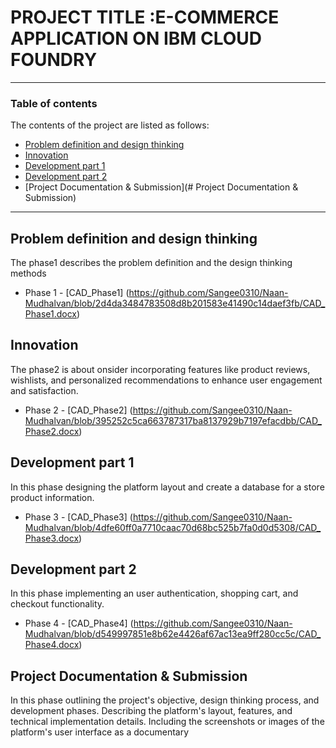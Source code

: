 # PROJECT TITLE :E-COMMERCE APPLICATION ON IBM CLOUD FOUNDRY

---

### Table of contents
The contents of the project are listed as follows:

- [Problem definition and design thinking](#problem-definition-and-design-thinking)
- [Innovation](#innovation)
- [Development part 1](#development-part-1)
- [Development part 2](#development-part-2)
- [Project Documentation & Submission](# Project Documentation & Submission)    
---

## Problem definition and design thinking
The phase1 describes the problem definition and the design thinking methods
- Phase 1 - [CAD_Phase1]
(https://github.com/Sangee0310/Naan-Mudhalvan/blob/2d4da3484783508d8b201583e41490c14daef3fb/CAD_Phase1.docx) 


## Innovation
The phase2 is about onsider incorporating features like product reviews, wishlists, and personalized recommendations to enhance user engagement and satisfaction.
- Phase 2 - [CAD_Phase2]
(https://github.com/Sangee0310/Naan-Mudhalvan/blob/395252c5ca663787317ba8137929b7197efacdbb/CAD_Phase2.docx) 


## Development part 1
In this phase designing the platform layout and create a database for a store product information. 
- Phase 3 - [CAD_Phase3]
(https://github.com/Sangee0310/Naan-Mudhalvan/blob/4dfe60ff0a7710caac70d68bc525b7fa0d0d5308/CAD_Phase3.docx) 

## Development part 2
In this phase implementing an user authentication, shopping cart, and checkout functionality. 
- Phase 4 - [CAD_Phase4]
(https://github.com/Sangee0310/Naan-Mudhalvan/blob/d549997851e8b62e4426af67ac13ea9ff280cc5c/CAD_Phase4.docx) 
  
## Project Documentation & Submission  
In this phase outlining the project's objective, design thinking process, and development phases.
Describing the platform's layout, features, and technical implementation details.
Including the screenshots or images of the platform's user interface as a documentary
